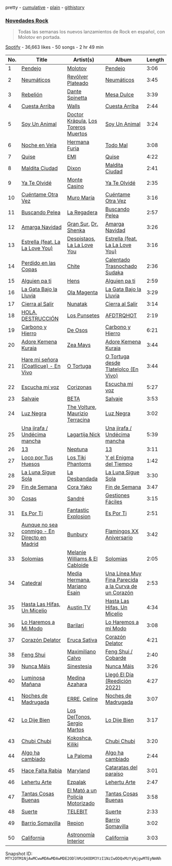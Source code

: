 pretty - [cumulative](/playlists/cumulative/37i9dQZF1DX1MT1Ubz4wvO.md) - [plain](/playlists/plain/37i9dQZF1DX1MT1Ubz4wvO) - [githistory](https://github.githistory.xyz/mackorone/spotify-playlist-archive/blob/main/playlists/plain/37i9dQZF1DX1MT1Ubz4wvO)

### [Novedades Rock](https://open.spotify.com/playlist/37i9dQZF1DX1MT1Ubz4wvO)

> Todas las semanas los nuevos lanzamientos de Rock en español, con Molotov en portada.

[Spotify](https://open.spotify.com/user/spotify) - 36,663 likes - 50 songs - 2 hr 49 min

| No. | Title | Artist(s) | Album | Length |
|---|---|---|---|---|
| 1 | [Pendejo](https://open.spotify.com/track/3PG2vYXGQuBZhTTdvtwxdj) | [Molotov](https://open.spotify.com/artist/27Owkm4TGlMqb0BqaEt3PW) | [Pendejo](https://open.spotify.com/album/77yiQPiK9LOQtP4cUzb0sY) | 3:06 |
| 2 | [Neumáticos](https://open.spotify.com/track/72cKV8a25RSFlIcr0KlpLM) | [Revólver Plateado](https://open.spotify.com/artist/73GjkmYVJJkhT0S4FweayO) | [Neumáticos](https://open.spotify.com/album/16NgzTFHxyzHmOWenuPzWx) | 3:45 |
| 3 | [Rebelión](https://open.spotify.com/track/43jiwUK941x5lTgVWQhtfV) | [Dante Spinetta](https://open.spotify.com/artist/4Dcz7srpGyeBFxFpQTxlvC) | [Mesa Dulce](https://open.spotify.com/album/4pURI2UciLMYnod643ypjC) | 3:39 |
| 4 | [Cuesta Arriba](https://open.spotify.com/track/2sSKTls9xVXRnVUe0g8v6O) | [Walls](https://open.spotify.com/artist/6tvDaHOPNWfkc9Q8IghqSR) | [Cuesta Arriba](https://open.spotify.com/album/3jcbZuDgzNIyoFllQhpmIU) | 2:44 |
| 5 | [Soy Un Animal](https://open.spotify.com/track/3fsYznLnu20jrU63nJwxZP) | [Doctor Krápula](https://open.spotify.com/artist/6qr2W4OfZLCIC7gItc7j0r), [Los Toreros Muertos](https://open.spotify.com/artist/6o3v1RDHCgICZ7I4y1BtJI) | [Soy Un Animal](https://open.spotify.com/album/1hcLMvm0ZiGY7yiZWxzXMU) | 3:24 |
| 6 | [Noche en Vela](https://open.spotify.com/track/6M8mNX6VEnnbH8O2bJZ1VG) | [Hermana Furia](https://open.spotify.com/artist/4HDtqal17o1XyKuLwA4aWK) | [Todo Mal](https://open.spotify.com/album/1cWrCoxtBqTNn1qJWn6AUN) | 3:08 |
| 7 | [Quise](https://open.spotify.com/track/1FEwjhPF2GnBXOI6ALQpQF) | [EMI](https://open.spotify.com/artist/6ITLgutvUhAIXVBbdr7FB1) | [Quise](https://open.spotify.com/album/6HWjpG6bpVawwm8zSaIOqE) | 4:22 |
| 8 | [Maldita Ciudad](https://open.spotify.com/track/0Lt4HM5plY14pXaKz9nD5b) | [Dixon](https://open.spotify.com/artist/3ZqivrF6irzebjksomnUyG) | [Maldita Ciudad](https://open.spotify.com/album/1ZYgdk3mA8EHTxNyFfg6ES) | 2:41 |
| 9 | [Ya Te Olvidé](https://open.spotify.com/track/7MHsJICIzqsaXNgCsNHaDC) | [Monte Casino](https://open.spotify.com/artist/5ar40BBA3PLuS5Ac8D8zon) | [Ya Te Olvidé](https://open.spotify.com/album/4Iz1kxHJK5z6vXVwrht320) | 2:35 |
| 10 | [Cuéntame Otra Vez](https://open.spotify.com/track/1b6WPcxprk5UnOQMjG53VU) | [Muro María](https://open.spotify.com/artist/5INts4xs8Jf1Rpnkd6Zd2Y) | [Cuéntame Otra Vez](https://open.spotify.com/album/6imnCRWhFPjlYtMOifh0a6) | 3:16 |
| 11 | [Buscando Pelea](https://open.spotify.com/track/4MCMkxK4YoOhclCyEVGLwv) | [La Regadera](https://open.spotify.com/artist/6qO2fx56JkdCirbByg3Gko) | [Buscando Pelea](https://open.spotify.com/album/10TBIVcyjsqbF5nKyk05ds) | 2:57 |
| 12 | [Amarga Navidad](https://open.spotify.com/track/5AM8aUaZ1dMZFd1XmKoeVk) | [Gran Sur](https://open.spotify.com/artist/6hZo7kuKScllGTpkj3HXAC), [Dr\. Shenka](https://open.spotify.com/artist/1RmxwlZ0O7vosdy4GL9BHu) | [Amarga Navidad](https://open.spotify.com/album/2RXtyIo5mtlCxsQflIYjTa) | 3:26 |
| 13 | [Estrella \(feat\. La La Love You\)](https://open.spotify.com/track/1tASt7L5WHMc8izTvkH0fC) | [Despistaos](https://open.spotify.com/artist/0QE9iXPzgSaBq34OqIZ4n2), [La La Love You](https://open.spotify.com/artist/5Q30fhTc0Sl0Q4C5dOjhhQ) | [Estrella \(feat\. La La Love You\)](https://open.spotify.com/album/6wEyTNFjbbESqhOjK2Zg2R) | 3:16 |
| 14 | [Perdido en las Copas](https://open.spotify.com/track/17cyjOiu8RxvReJ8xfDYmQ) | [Chite](https://open.spotify.com/artist/1jJ4LoU1HpHW8TViaMesVU) | [Calentado Trasnochado Sudaka](https://open.spotify.com/album/76s4IUx6VaHCvLDhEYOf93) | 2:36 |
| 15 | [Alguien pa ti](https://open.spotify.com/track/6Vf9tNL19cia86zyp0oT0V) | [Hens](https://open.spotify.com/artist/3iY9PS7LxPnCVcCP7BjJOK) | [Alguien pa ti](https://open.spotify.com/album/5r3J7nLgMa9lX3xrX5vXGM) | 2:59 |
| 16 | [La Gata Bajo la Lluvia](https://open.spotify.com/track/1uxBlk303VODpvjsgMJold) | [Ola Magenta](https://open.spotify.com/artist/19m31uyfQ0ewdhrMqpuRxo) | [La Gata Bajo la Lluvia](https://open.spotify.com/album/1Il4WHbnrgnPWE4ZAIvdz5) | 3:29 |
| 17 | [Cierra al Salir](https://open.spotify.com/track/1vnw8aXNL4MAVc4G247w6V) | [Nunatak](https://open.spotify.com/artist/7wqxTrC9BtdVj2G6j9PP7z) | [Cierra al Salir](https://open.spotify.com/album/2VOFUAmbDdaCuECX2JCaSI) | 3:14 |
| 18 | [HOLA, DESTRUCCIÓN](https://open.spotify.com/track/4kaIzl8NqkiQcAfwCRQ0Pn) | [Los Punsetes](https://open.spotify.com/artist/1jr0mAgIhKtTeKTZwk0HjF) | [AFDTRQHOT](https://open.spotify.com/album/7k4UzHlJWOKqaOMLe222z3) | 2:19 |
| 19 | [Carbono y Hierro](https://open.spotify.com/track/39lwsqoDlhQ5qRPElRRdJV) | [De Osos](https://open.spotify.com/artist/6QYqaSY7KhpQjMqIbqEh8K) | [Carbono y Hierro](https://open.spotify.com/album/2v3bGo0RgsaauLMmP1PBNL) | 6:21 |
| 20 | [Adore Kemena Kuraia](https://open.spotify.com/track/4eW8wzdngweSX9O3ypJgHS) | [Zea Mays](https://open.spotify.com/artist/00NQwUnyEhXRMG7i0N5UIv) | [Adore Kemena Kuraia](https://open.spotify.com/album/1JZyk2CLRXXN7fVt8vk3CY) | 3:44 |
| 21 | [Hare mi señora \(Coatlicue\) \- En Vivo](https://open.spotify.com/track/1bp8nu5C9QuvTDCx4xUXhF) | [O Tortuga](https://open.spotify.com/artist/3mcduWnWZYTdZm0w2fuvhK) | [O Tortuga desde Tlatelolco \(En Vivo\)](https://open.spotify.com/album/5NaHVeXGdirf9sLokQ1ATh) | 3:44 |
| 22 | [Escucha mi voz](https://open.spotify.com/track/7r7tT7IyS0tpSLZxQUsgGf) | [Corizonas](https://open.spotify.com/artist/3Jyx7BnfcTeK52GYGoI3BP) | [Escucha mi voz](https://open.spotify.com/album/45z5b1LZ3MscEikVgCBQ7F) | 5:27 |
| 23 | [Salvaje](https://open.spotify.com/track/7481Xbdp4tZvmgQoZBDRuS) | [BETA](https://open.spotify.com/artist/7pS2gi3aVVIZ3Bcm1Nvqdl) | [Salvaje](https://open.spotify.com/album/2IzsIKbKzF4z7AX18qzmFW) | 3:53 |
| 24 | [Luz Negra](https://open.spotify.com/track/4Xw4KRcPZVbyEOvVepr5Ue) | [The Volture](https://open.spotify.com/artist/1MWyIW6u0doYBqu4jjTmkG), [Maurizio Terracina](https://open.spotify.com/artist/1eZ0H2ylC40ZOUkjc2Zlx1) | [Luz Negra](https://open.spotify.com/album/7y684fXWDRjJysucCAVoKY) | 3:02 |
| 25 | [Una jirafa / Undécima mancha](https://open.spotify.com/track/5VLMbGKGD41Dm9fI9qePcS) | [Lagartija Nick](https://open.spotify.com/artist/6Ipe0i7N3mneCjxpkNifri) | [Una jirafa / Undécima mancha](https://open.spotify.com/album/5aH0XV1zB6Jy9JjDt42qX3) | 5:39 |
| 26 | [13](https://open.spotify.com/track/3mfKJjbs60oGhRPQCudhQB) | [Neptuna](https://open.spotify.com/artist/6zucgTdBIrQ7ULFhw7MG1G) | [13](https://open.spotify.com/album/27mngYltw77A9T2HWxyFJE) | 3:11 |
| 27 | [Loco por Tus Huesos](https://open.spotify.com/track/2vkq0NNDLwosDFncjamITj) | [Los Tiki Phantoms](https://open.spotify.com/artist/4h2hLlCk6gQXMcrw4Z6ZYt) | [Y el Enigma del Tiempo](https://open.spotify.com/album/6HT6tcd2rzuaY4DXRkbY6A) | 1:42 |
| 28 | [La Luna Sigue Sola](https://open.spotify.com/track/3DKE08Gh7pKVz2OcbPFVVf) | [La Desbandada](https://open.spotify.com/artist/0cPrtjRRu6kp9Kc8f1x1hY) | [La Luna Sigue Sola](https://open.spotify.com/album/6uBgqWoS5mGJWwl4AKM3zp) | 3:30 |
| 29 | [Fin de Semana](https://open.spotify.com/track/5yxMN1xhn6zH2HCjOEecGH) | [Cora Yako](https://open.spotify.com/artist/09un4iSHi0vAwjGBwvWiDm) | [Fin de Semana](https://open.spotify.com/album/7eqUFhcdJMROi1LdAq73gK) | 3:47 |
| 30 | [Cosas](https://open.spotify.com/track/41ZarrjvIOafMNeqE1qVSH) | [Sandré](https://open.spotify.com/artist/5jO693ntO8nc5utL8HpE4H) | [Gestiones Fáciles](https://open.spotify.com/album/4HF3B06HiS1P9vb9PxdGe6) | 3:15 |
| 31 | [Es Por Ti](https://open.spotify.com/track/2sLSdMlwnt48B2YAOqNHpu) | [Fantastic Explosion](https://open.spotify.com/artist/2VjARCBwmOuEfluxC7K9ed) | [Es Por Ti](https://open.spotify.com/album/0U70uyRuLJIli9AxcWu41g) | 2:51 |
| 32 | [Aunque no sea conmigo \- En Directo en Madrid](https://open.spotify.com/track/2AfCs6ftKiQQiG3ub9Rxma) | [Bunbury](https://open.spotify.com/artist/4uqzzJg3ww5eH7IgGV7DMT) | [Flamingos XX Aniversario](https://open.spotify.com/album/3jHHdtInbweyOgaC9PppaJ) | 3:42 |
| 33 | [Solomias](https://open.spotify.com/track/4lIocFgnBIEuugfXHTlq0h) | [Melanie Williams & El Cabloide](https://open.spotify.com/artist/6O4UKE8rYpWbEBg2LxIS31) | [Solomias](https://open.spotify.com/album/06cawtPKkwWUdt30hgfoIf) | 2:05 |
| 34 | [Catedral](https://open.spotify.com/track/67aui76AVhF2XwGNvRcK1N) | [Media Hermana](https://open.spotify.com/artist/0oa0TL1V6tfg7ERfm2sMiE), [Mariano Esain](https://open.spotify.com/artist/4bUov6Vu3oOOC1GFLYJ2u8) | [Una Línea Muy Fina Parecida a la Curva de un Corazón](https://open.spotify.com/album/2YisE6MYvZownFAhHqnGX8) | 2:53 |
| 35 | [Hasta Las Hifas, Un Micelio](https://open.spotify.com/track/0uffqqc4l1AUbtD2RZRftb) | [Austin TV](https://open.spotify.com/artist/5x0koyeJkLR4odx4gCD5lR) | [Hasta Las Hifas, Un Micelio](https://open.spotify.com/album/2Sb0VvLRE3H0kNOuKL5zGO) | 4:34 |
| 36 | [Lo Haremos a Mi Modo](https://open.spotify.com/track/5WVkvYxyz85Ve0Akm4W2Ui) | [Barilari](https://open.spotify.com/artist/0bEinswrM8NYuppKnMljIg) | [Lo Haremos a mi Modo](https://open.spotify.com/album/7mUTtMNuh1GZnR7wZJp355) | 3:08 |
| 37 | [Corazón Delator](https://open.spotify.com/track/2UFU9i1cz7F5i1NI5T2Lr3) | [Eruca Sativa](https://open.spotify.com/artist/2RPNbhguRnI9uqahGYcUc6) | [Corazón Delator](https://open.spotify.com/album/19jOSTuQpLGlSQ3CphTtU6) | 4:21 |
| 38 | [Feng Shui](https://open.spotify.com/track/4xNZvs1aBUBQPeTf9BhzaK) | [Maximiliano Calvo](https://open.spotify.com/artist/0KMw0OgYPWlF3hgQGY0VTT) | [Feng Shui / Cobarde](https://open.spotify.com/album/3SgcPtX98Fe2Tks8vL3sAF) | 2:40 |
| 39 | [Nunca Máis](https://open.spotify.com/track/1cW1iqc3IOGbuJOy7EBTPX) | [Sinestesia](https://open.spotify.com/artist/5p4TrwDQQcCgNpTXYLlzr9) | [Nunca Máis](https://open.spotify.com/album/7JudLQI22Yvlj1Utn625Qy) | 3:26 |
| 40 | [Luminosa Mañana](https://open.spotify.com/track/4JYSKF5jF61EMlhYejUYDj) | [Medina Azahara](https://open.spotify.com/artist/72XPmW6k6HZT6K2BaUUOhl) | [Llegó El Día \(Reedición 2022\)](https://open.spotify.com/album/194k9QjcE2L1YmM1ec8llb) | 4:27 |
| 41 | [Noches de Madrugada](https://open.spotify.com/track/0VHfGs67bu1uDUpjjpekc3) | [ERRE](https://open.spotify.com/artist/4JEY5WEJnYy38hhcpWb1f2), [Celine](https://open.spotify.com/artist/7JqN1WFu4GdAPsEUawSwyp) | [Noches de Madrugada](https://open.spotify.com/album/6xDH8tviWtDQVyfQOjAovL) | 3:07 |
| 42 | [Lo Dije Bien](https://open.spotify.com/track/5uE8zjGqscJVJyRWHN1bAW) | [Los DelTonos](https://open.spotify.com/artist/0ep7WDZsYAGAQPnpwe7dWt), [Sergio Martos](https://open.spotify.com/artist/4tPTPnXejS5pCghkFcAGUg) | [Lo Dije Bien](https://open.spotify.com/album/1xXwUt1PZ5Z1d6BdPuoBMO) | 3:17 |
| 43 | [Chubi Chubi](https://open.spotify.com/track/68GHOthvZAK3L0wlf8mRts) | [Kokoshca](https://open.spotify.com/artist/0FDO0siwgVeDs40rqwS2mK), [Kiliki](https://open.spotify.com/artist/2x6JVTDJNTmVZxxOGYZKND) | [Chubi Chubi](https://open.spotify.com/album/3Ds0XY5VU4AENgikAjHXCE) | 3:20 |
| 44 | [Algo ha cambiado](https://open.spotify.com/track/6yDrsEtsnKoefuvtPZGntM) | [La Paloma](https://open.spotify.com/artist/6poevqCIGOy8886WKNTHkv) | [Algo ha cambiado](https://open.spotify.com/album/7zEJAR2lZnqjXT0Kxxjzuw) | 2:44 |
| 45 | [Hace Falta Rabia](https://open.spotify.com/track/5uXkRCTxVn4xHnnMLTXN5s) | [Maryland](https://open.spotify.com/artist/32WXRK0M1nUF3CZekHVOwX) | [Cataratas del paraíso](https://open.spotify.com/album/2cPDtjqjq4ySn8fqJvJycb) | 3:01 |
| 46 | [Lehertu Arte](https://open.spotify.com/track/2iqagAISfaMH4145JSQ2lV) | [Ezpalak](https://open.spotify.com/artist/6plIrdi5mdSjGZAdp8Xf7e) | [Lehertu Arte](https://open.spotify.com/album/1HO2KvHvyvUnoGo1NotLsI) | 2:47 |
| 47 | [Tantas Cosas Buenas](https://open.spotify.com/track/6SOQ1rrcQL3UcGmsLOrXtd) | [El Mató a un Policía Motorizado](https://open.spotify.com/artist/5rLsN2LxYaEPLa1N7I2mPB) | [Tantas Cosas Buenas](https://open.spotify.com/album/3sGo39318ViQM2ZHNporVo) | 3:58 |
| 48 | [Suerte](https://open.spotify.com/track/22XsLewadzQO5laKVrp1kr) | [TELEBIT](https://open.spotify.com/artist/1IppeXcGxXcEec0znuY7bI) | [Suerte](https://open.spotify.com/album/2trGxlTqdXDM7qPAKfJJCP) | 2:33 |
| 49 | [Barrio Somavilla](https://open.spotify.com/track/1VYHXVg2l7MSWZpwttI4D5) | [Repion](https://open.spotify.com/artist/15o4xwiKZWJ6jOFp9LeP24) | [Barrio Somavilla](https://open.spotify.com/album/2tuulU0csJgU2htQLybK6E) | 3:02 |
| 50 | [California](https://open.spotify.com/track/5PbpA8xmXXbau3WeeLQw0p) | [Astronomía Interior](https://open.spotify.com/artist/6PpHeERfTGHJnYErCOOdPY) | [California](https://open.spotify.com/album/1ZH9F9DEd2QQlItkwwRsja) | 3:03 |

Snapshot ID: `MTY2OTM1NjAwMCwwMDAwMDAwMDE2ODlhMzQ4ODM3YzI1NzIwODQxMzYyNjgwMTEyNmNh`
